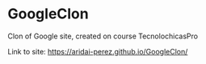 # GoogleClon
Clon of Google site, created on course TecnolochicasPro

Link to site: https://aridai-perez.github.io/GoogleClon/
